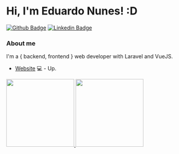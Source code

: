 # Hi, I'm Eduardo Nunes! :D

[![Github Badge](https://img.shields.io/badge/-Github-000?style=flat-square&logo=Github&logoColor=white&link=https://github.com/Endl13593)](https://github.com/Endl13593)
[![Linkedin Badge](https://img.shields.io/badge/-LinkedIn-blue?style=flat-square&logo=Linkedin&logoColor=white&link=https://www.linkedin.com/in/eduardo-nunes-0b541915b/)](https://www.linkedin.com/in/eduardo-nunes-0b541915b/)

### About me
I'm a { backend, frontend } web developer with Laravel and VueJS.

- [Website](https://eduardonunesdelima.com.br) 💻 - Up.

<div>
  <a href="https://github.com/Endl13593">
  <img height="180em" src="https://github-readme-stats.vercel.app/api?username=Endl13593&show_icons=true&theme=dracula&include_all_commits=true&count_private=true"/>
  <img height="180em" src="https://github-readme-stats.vercel.app/api/top-langs/?username=Endl13593&layout=compact&langs_count=16&theme=dracula"/>
<div>
